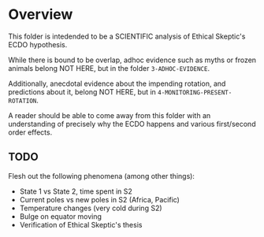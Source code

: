 # Overview

This folder is intedended to be a SCIENTIFIC analysis of Ethical Skeptic's ECDO hypothesis.

While there is bound to be overlap, adhoc evidence such as myths or frozen animals belong NOT HERE, but in the folder `3-ADHOC-EVIDENCE`.

Additionally, anecdotal evidence about the impending rotation, and predictions about it, belong NOT HERE, but in `4-MONITORING-PRESENT-ROTATION`.

A reader should be able to come away from this folder with an understanding of precisely why the ECDO happens and various first/second order effects.

## TODO

Flesh out the following phenomena (among other things):
- State 1 vs State 2, time spent in S2
- Current poles vs new poles in S2 (Africa, Pacific)
- Temperature changes (very cold during S2)
- Bulge on equator moving
- Verification of Ethical Skeptic's thesis

